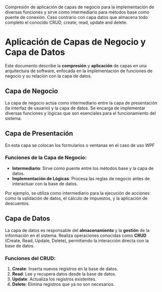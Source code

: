 Compresión de aplicación de capas de negocio para la implementación de diversas  funciones y sirve como intermediario para métodos base como puente de conexión. Caso contrario con capa datos que almacena todo completo el conocido CRUD, create, read, update and delete.

# Aplicación de Capas de Negocio y Capa de Datos

Este documento describe la **compresión** y **aplicación** de capas en una arquitectura de software, enfocada en la implementación de funciones de negocio y su relación con la capa de datos.

## Capa de Negocio

La capa de negocio actúa como intermediario entre la capa de presentación (la interfaz de usuario) y la capa de datos. Se encarga de implementar diversas funciones y lógicas que son esenciales para el funcionamiento del sistema.

## Capa de Presentación

En esta capa se colocan los formularios o ventanas en el caso de uso WPF

### Funciones de la Capa de Negocio:
- **Intermediario**: Sirve como puente entre los métodos base y la capa de datos.
- **Implementación de Lógicas**: Procesa las reglas de negocio antes de interactuar con la base de datos.
  
Por ejemplo, se utiliza como intermediario para la ejecución de acciones como la validación de datos, el cálculo de impuestos, y la aplicación de descuentos.

## Capa de Datos

La capa de datos es responsable del **almacenamiento** y la **gestión** de la información en el sistema. Realiza operaciones conocidas como **CRUD** (Create, Read, Update, Delete), permitiendo la interacción directa con la base de datos.

### Funciones del CRUD:
1. **Create**: Inserta nuevos registros en la base de datos.
2. **Read**: Lee y recupera datos desde la base de datos.
3. **Update**: Actualiza los registros existentes.
4. **Delete**: Elimina registros que ya no son necesarios.